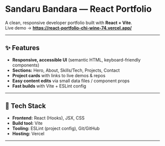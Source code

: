 # Sandaru Bandara — React Portfolio

A clean, responsive developer portfolio built with **React + Vite**.  
Live demo → **https://react-portfolio-chi-wine-74.vercel.app/**

---

## ✨ Features

- **Responsive, accessible UI** (semantic HTML, keyboard-friendly components)
- **Sections:** Hero, About, Skills/Tech, Projects, Contact
- **Project cards** with links to live demos & repos
- **Easy content edits** via small data files / component props
- **Fast builds** with Vite + ESLint config

---

## 🧱 Tech Stack

- **Frontend:** React (Hooks), JSX, CSS
- **Build tool:** Vite
- **Tooling:** ESLint (project config), Git/GitHub
- **Hosting:** Vercel

---
